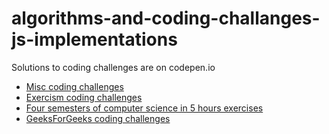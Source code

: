# algorithms-and-coding-challanges-js-implementations

Solutions to coding challenges are on codepen.io

* [Misc coding challenges](https://codepen.io/adamlubek/pens/tags/?selected_tag=coding+challenge)
* [Exercism coding challenges](https://codepen.io/adamlubek/pens/tags/?selected_tag=exercism)
* [Four semesters of computer science in 5 hours exercises](https://codepen.io/adamlubek/pens/tags/?selected_tag=four+semesters+of+computer+science+in+5+hours)
* [GeeksForGeeks coding challenges](https://codepen.io/adamlubek/pens/tags/?selected_tag=geeksforgeeks)


